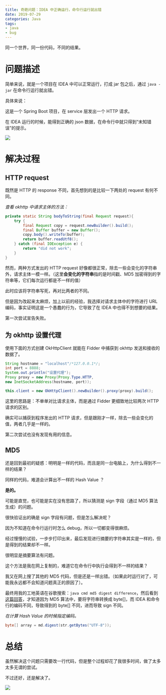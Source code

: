 ```yaml
---
title: 奇葩问题：IDEA 中正确运行，命令行运行就出错
date: 2019-07-29
categories: Java
tags: 
- java
- bug
---
```


同一个世界，同一份代码，不同的结果。
<!--more-->

# 问题描述

简单来说，就是一个项目在 IDEA 中可以正常运行，打成 jar 包之后，通过 `java -jar` 在命令行运行就出错。

具体来说：

这是一个 Spring Boot 项目，在 service 层发出一个 HTTP 请求。

在 IDEA 运行的时候，能得到正确的 json 数据，在命令行中就只得到“未知错误”的提示。

![](https://md-img-1252869657.cos.ap-shanghai.myqcloud.com/hexo/Snipaste_2019-07-29_17-28-18.png)



# 解决过程

## HTTP request

既然是 HTTP 的 response 不同，首先想到的是比较一下两处的 request 有何不同。



*查看 okhttp 中请求主体的方法：*

```java
private static String bodyToString(final Request request){
    try {
        final Request copy = request.newBuilder().build();
        final Buffer buffer = new Buffer();
        copy.body().writeTo(buffer);
        return buffer.readUtf8();
    } catch (final IOException e) {
        return "did not work";
    }
}
```



然而，两种方式发出的 HTTP request 好像都很正常，除去一些会变化的字符串外，请求主体一模一样。（这里**会变化的字符串**指的是时间戳、MD5 加密得到的字符串等，它们每次运行都是不一样的值）



此时应该将字符串写死，再对比两者的不同。

但是因为改起来太麻烦，加上以前的经验，我选择对请求主体中的字符进行 URL 编码，事实证明这是一个愚蠢的行为，它导致了在 IDEA 中也得不到想要的结果。

第一次尝试宣告失败。



## 为 okhttp 设置代理

使用下面的方式创建 OkHttpClient 就能在 Fidder 中捕获到 okhttp 发送和接收的数据了。

```java
String hostname = "localhost"/*127.0.0.1*/;
int port = 8888;
System.out.println("设置代理");
Proxy proxy = new Proxy(Proxy.Type.HTTP,
new InetSocketAddress(hostname, port));

this.client = new OkHttpClient().newBuilder().proxy(proxy).build();
```



这里的思路是：不单单对比请求主体，而是通过 Fidder 更细致地比较两次 HTTP 请求的区别。

确实可以捕获到程序发出的 HTTP 请求，但是跟刚才一样，除去一些会变化的值，两者几乎是一样的。

第二次尝试也没有发现有用的信息。



## MD5

还是回到最初的疑惑：明明是一样的代码，而且是同一台电脑上，为什么得到不一样的结果？

同样的代码，难道会计算出不一样的 Hash Value ？

**是的。**

可能是直觉，也可能是实在没有思路了，所以猜测是 sign 字段（通过 MD5 算法生成）的问题。

很快验证出的确是 sign 字段有问题，但是怎么解决呢？

因为不知道在命令行运行时怎么 debug，所以一切都变得很麻烦。

经过慢慢的试验，一步步打印出来，最后发现进行摘要的字符串其实是一样的，但是得到的结果却不一样。

很明显是摘要算法有问题。

这个方法是我在网上复制的，难道它在命令行中执行会得到不一样的结果？

我又在网上搜了其他的 MD5 代码，但是还是一样出错。（如果此时运行对了，可能我永远都不会知道问题真正的原因了）。

最终用我的工地英语在谷歌搜索：`java cmd md5 digest difference`，然后看到[这篇回答](<https://stackoverflow.com/questions/6928641/will-java-messagedigest-generated-different-md5-hash-on-different-jdk-version> )，才知道因为 MD5 算法中，要将字符串转换成 byte[]，而 IDEA 和命令行的编码不同，导致得到的 byte[] 不同，进而导致 sign 不同。

*在计算 Hash Value 的时候指定编码。*

```java
byte[] array = md.digest(str.getBytes("UTF-8"));
```



# 总结

虽然解决这个问题只需要改一行代码，但是整个过程却花了我很多时间，做了太多太多无谓的尝试。

不过还好，还是解决了。

![](https://md-img-1252869657.cos.ap-shanghai.myqcloud.com/hexo/psb.webp)